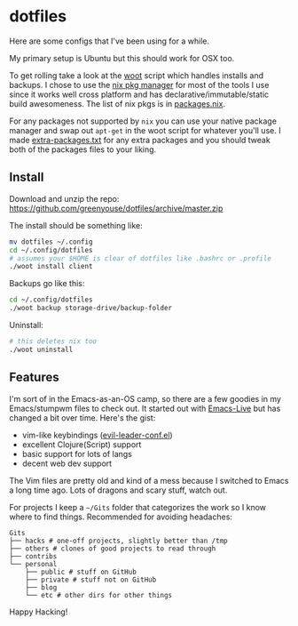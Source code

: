 # dotfiles

Here are some configs that I've been using for a while.

My primary setup is Ubuntu but this should work for OSX too.

To get rolling take a look at the
[woot](https://github.com/greenyouse/dotfiles/blob/master/woot)
script which handles installs and backups. I chose to use the
[nix pkg manager](https://nixos.org/nix/) for most of the tools I
use since it works well cross platform and has
declarative/immutable/static build awesomeness. The list of nix
pkgs is in [packages.nix](https://github.com/greenyouse/dotfiles/blob/master/packages.nix).

For any packages not supported by `nix` you can use your native package
manager and swap out `apt-get` in the woot script for whatever you'll use. I made
[extra-packages.txt](https://github.com/greenyouse/dotfiles/blob/master/extra-packages.txt)
for any extra packages and you should tweak both of the packages files to your liking.

## Install

Download and unzip the repo:
https://github.com/greenyouse/dotfiles/archive/master.zip

The install should be something like:

```sh
mv dotfiles ~/.config
cd ~/.config/dotfiles
# assumes your $HOME is clear of dotfiles like .bashrc or .profile
./woot install client
```

Backups go like this:

```sh
cd ~/.config/dotfiles
./woot backup storage-drive/backup-folder
```

Uninstall:
```sh
# this deletes nix too
./woot uninstall
```


## Features

I'm sort of in the Emacs-as-an-OS camp, so there are a few goodies in my
Emacs/stumpwm files to check out. It started out with
[Emacs-Live](https://github.com/overtone/emacs-live) but has changed a
bit over time. Here's the gist:

- vim-like keybindings ([evil-leader-conf.el](https://github.com/greenyouse/dotfiles/blob/master/.live-packs/evil/config/evil-leader-conf.el))
- excellent Clojure(Script) support
- basic support for lots of langs
- decent web dev support


The Vim files are pretty old and kind of a mess because I switched to
Emacs a long time ago. Lots of dragons and scary stuff, watch out.


For projects I keep a `~/Gits` folder that categorizes the work so I
know where to find things. Recommended for avoiding headaches:

```
Gits
├── hacks # one-off projects, slightly better than /tmp
├── others # clones of good projects to read through
├── contribs
└── personal
    ├── public # stuff on GitHub
    ├── private # stuff not on GitHub
    ├── blog
    └── etc # other dirs for other things
```

Happy Hacking!
